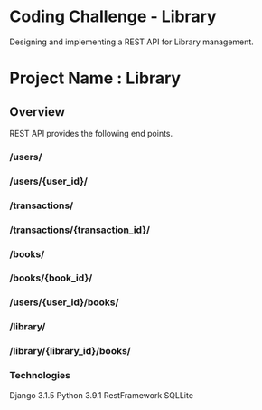 # Coding Challenge - Library

Designing and implementing a REST API for Library management.  

# Project Name : Library

## Overview
REST API provides the following end points.

### /users/
### /users/{user_id}/
### /transactions/
### /transactions/{transaction_id}/
### /books/
### /books/{book_id}/
### /users/{user_id}/books/
### /library/
### /library/{library_id}/books/

### Technologies 
Django 3.1.5
Python 3.9.1
RestFramework
SQLLite